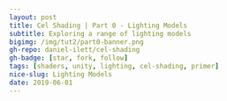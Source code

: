 ```yaml
---
layout: post
title: Cel Shading | Part 0 - Lighting Models
subtitle: Exploring a range of lighting models
bigimg: /img/tut2/part0-banner.png
gh-repo: daniel-ilett/cel-shading
gh-badge: [star, fork, follow]
tags: [shaders, unity, lighting, cel-shading, primer]
nice-slug: Lighting Models
date: 2019-06-01
---
```

